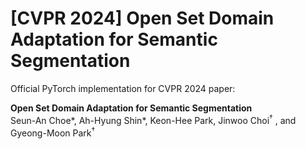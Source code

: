 # [CVPR 2024] Open Set Domain Adaptation for Semantic Segmentation

Official PyTorch implementation for CVPR 2024 paper:

**Open Set Domain Adaptation for Semantic Segmentation**  
Seun-An Choe*, Ah-Hyung Shin*, Keon-Hee Park, Jinwoo Choi<sup>$\dagger$</sup> , and Gyeong-Moon Park<sup>$\dagger$</sup> 
